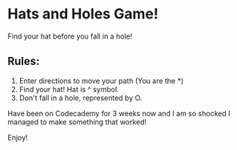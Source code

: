 # Hats and Holes Game!
Find your hat before you fall in a hole!

## Rules:
1. Enter directions to move your path (You are the *)
2. Find your hat! Hat is ^ symbol.
3. Don't fall in a hole, represented by O.

Have been on Codecademy for 3 weeks now and I am so shocked I managed to make something that worked!

Enjoy!
